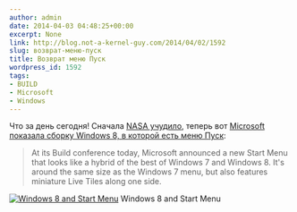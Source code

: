 ```yaml
---
author: admin
date: 2014-04-03 04:48:25+00:00
excerpt: None
link: http://blog.not-a-kernel-guy.com/2014/04/02/1592
slug: возврат-меню-пуск
title: Возврат меню Пуск
wordpress_id: 1592
tags:
- BUILD
- Microsoft
- Windows
---
```


Что за день сегодня! Сначала [NASA учудило](http://blog.not-a-kernel-guy.com/2014/04/02/1584), теперь вот [Microsoft показала сборку Windows 8, в которой есть меню Пуск](http://www.theverge.com/2014/4/2/5574830/windows-9-start-menu-new-desktop-experience):

> At its Build conference today, Microsoft announced a new Start Menu that looks like a hybrid of the best of Windows 7 and Windows 8. It's around the same size as the Windows 7 menu, but also features miniature Live Tiles along one side.

[![Windows 8 and Start Menu](/2014/04/2014-04-01_23-03-12.0_standard_800.0-300x199.jpg)](/2014/04/2014-04-01_23-03-12.0_standard_800.0.jpg) Windows 8 and Start Menu
